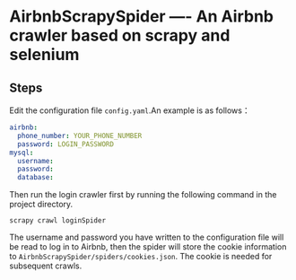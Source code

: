 # AirbnbScrapySpider —- An Airbnb crawler based on scrapy and selenium

## Steps

Edit the configuration file `config.yaml`.An example is as follows：

```yaml
airbnb:
  phone_number: YOUR_PHONE_NUMBER
  password: LOGIN_PASSWORD
mysql:
  username:
  password:
  database:
```

Then run the login crawler first by running the following command in the project directory.

```shell
scrapy crawl loginSpider
```

The username and password you have written to the configuration file will be read to log in to Airbnb, then the spider will store the cookie information to `AirbnbScrapySpider/spiders/cookies.json`. The cookie is needed for subsequent crawls.
